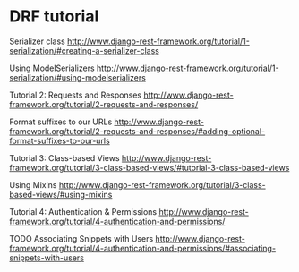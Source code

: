 # DRF tutorial

Serializer class
http://www.django-rest-framework.org/tutorial/1-serialization/#creating-a-serializer-class

Using ModelSerializers
http://www.django-rest-framework.org/tutorial/1-serialization/#using-modelserializers

Tutorial 2: Requests and Responses
http://www.django-rest-framework.org/tutorial/2-requests-and-responses/

Format suffixes to our URLs
http://www.django-rest-framework.org/tutorial/2-requests-and-responses/#adding-optional-format-suffixes-to-our-urls

Tutorial 3: Class-based Views
http://www.django-rest-framework.org/tutorial/3-class-based-views/#tutorial-3-class-based-views

Using Mixins
http://www.django-rest-framework.org/tutorial/3-class-based-views/#using-mixins

Tutorial 4: Authentication & Permissions
http://www.django-rest-framework.org/tutorial/4-authentication-and-permissions/

TODO Associating Snippets with Users
http://www.django-rest-framework.org/tutorial/4-authentication-and-permissions/#associating-snippets-with-users